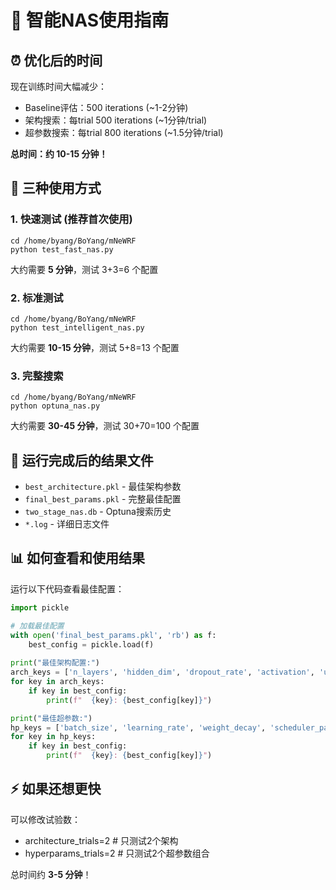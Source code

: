 # 🚀 智能NAS使用指南

## ⏰ 优化后的时间
现在训练时间大幅减少：
- Baseline评估：500 iterations (~1-2分钟)  
- 架构搜索：每trial 500 iterations (~1分钟/trial)
- 超参数搜索：每trial 800 iterations (~1.5分钟/trial)

**总时间：约 10-15 分钟！**

## 📝 三种使用方式

### 1. 快速测试 (推荐首次使用)
```
cd /home/byang/BoYang/mNeWRF
python test_fast_nas.py
```
大约需要 **5 分钟**，测试 3+3=6 个配置

### 2. 标准测试  
```
cd /home/byang/BoYang/mNeWRF
python test_intelligent_nas.py
```
大约需要 **10-15 分钟**，测试 5+8=13 个配置

### 3. 完整搜索
```
cd /home/byang/BoYang/mNeWRF  
python optuna_nas.py
```
大约需要 **30-45 分钟**，测试 30+70=100 个配置

## 🎯 运行完成后的结果文件

- `best_architecture.pkl` - 最佳架构参数
- `final_best_params.pkl` - 完整最佳配置
- `two_stage_nas.db` - Optuna搜索历史
- `*.log` - 详细日志文件

## 📊 如何查看和使用结果

运行以下代码查看最佳配置：
```python
import pickle

# 加载最佳配置
with open('final_best_params.pkl', 'rb') as f:
    best_config = pickle.load(f)
    
print("最佳架构配置:")
arch_keys = ['n_layers', 'hidden_dim', 'dropout_rate', 'activation', 'use_batch_norm', 'init_method', 'skip_connections']
for key in arch_keys:
    if key in best_config:
        print(f"  {key}: {best_config[key]}")

print("最佳超参数:")        
hp_keys = ['batch_size', 'learning_rate', 'weight_decay', 'scheduler_patience', 'scheduler_factor']
for key in hp_keys:
    if key in best_config:
        print(f"  {key}: {best_config[key]}")
```

## ⚡ 如果还想更快

可以修改试验数：
- architecture_trials=2  # 只测试2个架构
- hyperparams_trials=2   # 只测试2个超参数组合

总时间约 **3-5 分钟**！
